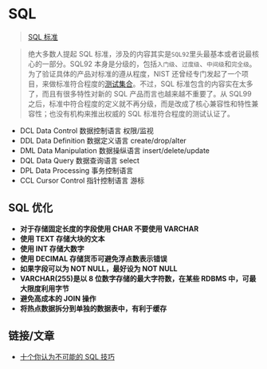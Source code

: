 # SQL

> [SQL 标准](https://blog.csdn.net/lengye7/article/details/80606489)

> 绝大多数人提起 SQL 标准，涉及的内容其实是`SQL92`里头最基本或者说最核心的一部分。SQL92 本身是分级的，包括`入门级`、`过度级`、`中间级`和`完全级`。为了验证具体的产品对标准的遵从程度，NIST 还曾经专门发起了一个项目，来做标准符合程度的[测试集合](http://itl.nist.gov/div897/ctg/sql_form.htm)。不过，SQL 标准包含的内容实在太多了，而且有很多特性对新的 SQL 产品而言也越来越不重要了。从 SQL99 之后，标准中符合程度的定义就不再分级，而是改成了核心兼容性和特性兼容性；也没有机构来推出权威的 SQL 标准符合程度的测试认证了。

- DCL Data Control 数据控制语言 权限/监视
- DDL Data Definition 数据定义语言 create/drop/alter
- DML Data Manipulation 数据操纵语言 insert/delete/update
- DQL Data Query 数据查询语言 select
- DPL Data Processing 事务控制语言
- CCL Cursor Control 指针控制语言 游标

## SQL 优化

- **对于存储固定长度的字段使用 CHAR 不要使用 VARCHAR**
- **使用 TEXT 存储大块的文本**
- **使用 INT 存储大数字**
- **使用 DECIMAL 存储货币可避免浮点数表示错误**
- **如果字段可以为 NOT NULL，最好设为 NOT NULL**
- **VARCHAR(255)是以 8 位数字存储的最大字符数，在某些 RDBMS 中，可最大限度利用字节**
- **避免高成本的 JOIN 操作**
- **将热点数据拆分到单独的数据表中，有利于缓存**

## 链接/文章

- [十个你认为不可能的 SQL 技巧](https://blog.jooq.org/2016/04/25/10-sql-tricks-that-you-didnt-think-were-possible/?utm_source=dbweekly&utm_medium=email)
